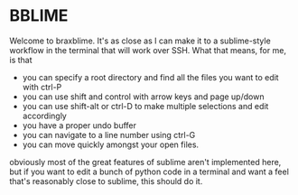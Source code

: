 # BBLIME

Welcome to braxblime. It's as close as I can make it to a sublime-style workflow
in the terminal that will work over SSH. What that means, for me, is that

* you can specify a root directory and find all the files you want to edit with ctrl-P
* you can use shift and control with arrow keys and page up/down
* you can use shift-alt or ctrl-D to make multiple selections and edit accordingly
* you have a proper undo buffer
* you can navigate to a line number using ctrl-G
* you can move quickly amongst your open files.

obviously most of the great features of sublime aren't implemented here, but if you
want to edit a bunch of python code in a terminal and want a feel that's reasonably
close to sublime, this should do it.
